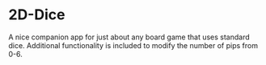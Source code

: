 # 2D-Dice

A nice companion app for just about any board game that uses standard dice.
Additional functionality is included to modify the number of pips from 0-6.



